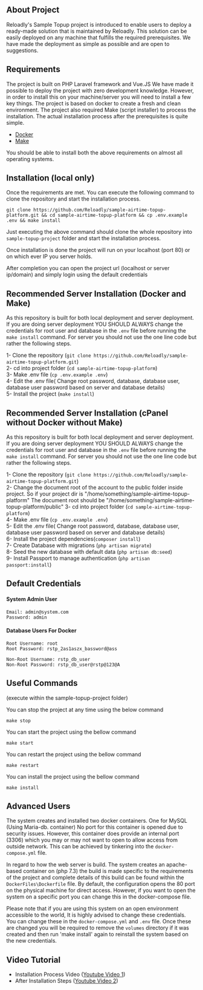 ## About Project

Reloadly's Sample Topup project is introduced to enable users to deploy a ready-made solution that is maintained by Reloadly. This solution can be easily deployed on any machine that fulfills the required prerequisites. We have made the deployment as simple as possible and are open to suggestions.

## Requirements

The project is built on PHP Laravel framework and Vue.JS We have made it possible to deploy the project with zero development knowledge. However, in order to install this on your machine/server you will need to install a few key things. The project is based on docker to create a fresh and clean environment. The project also required Make (script installer) to process the installation. The actual installation process after the prerequisites is quite simple.

- [Docker](https://www.docker.com/)
- [Make](https://www.gnu.org/software/make/)

You should be able to install both the above requirements on almost all operating systems.


## Installation (local only)

Once the requirements are met. You can execute the following command to clone the repository and start the installation process.

``git clone https://github.com/Reloadly/sample-airtime-topup-platform.git && cd sample-airtime-topup-platform && cp .env.example .env && make install``


Just executing the above command should clone the whole repository into `sample-topup-project` folder and start the installation process.

Once installation is done the project will run on your localhost (port 80) or on which ever IP you server holds.

After completion you can open the project url (localhost or server ip/domain) and simply login using the default credentials

## Recommended Server Installation (Docker and Make)

As this repository is built for both local deployment and server deployment. If you are doing server deployment YOU SHOULD ALWAYS change the credentials for root user and database in the `.env` file before running the `make install` command. For server you should not use the one line code but rather the following steps.<br>

1- Clone the repository (`git clone https://github.com/Reloadly/sample-airtime-topup-platform.git`)<br>
2- cd into project folder (`cd sample-airtime-topup-platform`)<br>
3- Make .env file (`cp .env.example .env`)<br>
4- Edit the .env file( Change root password, database, database user, database user password based on server and database details)<br>
5- Install the project (`make install`) 

## Recommended Server Installation (cPanel without Docker without Make)

As this repository is built for both local deployment and server deployment. If you are doing server deployment YOU SHOULD ALWAYS change the credentials for root user and database in the `.env` file before running the `make install` command. For server you should not use the one line code but rather the following steps.<br>

1- Clone the repository (`git clone https://github.com/Reloadly/sample-airtime-topup-platform.git`)<br>
2- Change the document root of the account to the public folder inside project. So if your project dir is "/home/something/sample-airtime-topup-platform" The document root should be "/home/something/sample-airtime-topup-platform/public"
3- cd into project folder (`cd sample-airtime-topup-platform`)<br>
4- Make .env file (`cp .env.example .env`)<br>
5- Edit the .env file( Change root password, database, database user, database user password based on server and database details)<br>
6- Install the project dependencies(`composer install`)<br>
7- Create Database with migrations (`php artisan migrate`)<br>
8- Seed the new database with default data (`php artisan db:seed`)<br>
9- Install Passport to manage authentication (`php artisan passport:install`) <br>

## Default Credentials

#### System Admin User

```
Email: admin@system.com
Password: admin 
```

#### Database Users For Docker

```
Root Username: root
Root Password: rstp_2as1aszx_bassword@ass
```

```
Non-Root Username: rstp_db_user
Non-Root Password: rstp_db_user@rstp@123@A 
```

## Useful Commands

(execute within the sample-topup-project folder)

You can stop the project at any time using the below command 

``make stop``

You can start the project using the bellow command

``make start``

You can restart the project using the bellow command

``make restart``

You can install the project using the bellow command

``make install``

## Advanced Users

The system creates and installed two docker containers. One for MySQL (Using Maria-db. container) No port for this container is opened due to security issues. However, this container does provide an internal port (3306) which you may or may not want to open to allow access from outside network. This can be achieved by tinkering into the `docker-compose.yml` file.

In regard to how the web server is build. The system creates an apache-based container on (php 7.3) the build is made specific to the requirements of the project and complete details of this build can be found within the `DockerFiles\Dockerfile` file. By default, the configuration opens the 80 port on the physical machine for direct access. However, if you want to open the system on a specific port you can change this in the docker-compose file.

Please note that if you are using this system on an open environment accessible to the world, It is highly advised to change these credentials. You can change these in the `docker-compose.yml` and `.env` file. Once these are changed you will be required to remove the `volumes` directory if it was created and then run 'make install' again to reinstall the system based on the new credentials.

## Video Tutorial

- Installation Process Video ([Youtube Video 1](https://youtu.be/pBJ9KrZcGeA))
- After Installation Steps ([Youtube Video 2](https://youtu.be/FRzB6tblauw))
